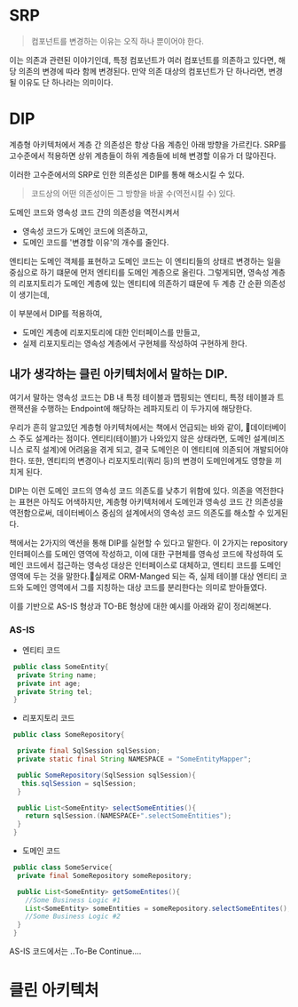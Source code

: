 
# SRP
> 컴포넌트를 변경하는 이유는 오직 하나 뿐이어야 한다.

이는 의존과 관련된 이야기인데, 특정 컴포넌트가 여러 컴포넌트를 의존하고 있다면, 해당 의존의 변경에 따라 함께 변경된다.
만약 의존 대상의 컴포넌트가 단 하나라면, 변경될 이유도 단 하나라는 의미이다.

# DIP
계층형 아키텍처에서 계층 간 의존성은 항상 다음 계층인 아래 방향을 가르킨다.
SRP를 고수준에서 적용하면 상위 계층들이 하위 계층들에 비해 변경할 이유가 더 많아진다.

이러한 고수준에서의 SRP로 인한 의존성은 DIP를 통해 해소시킬 수 있다.

> 코드상의 어떤 의존성이든 그 방향을 바꿀 수(역전시킬 수) 있다.

도메인 코드와 영속성 코드 간의 의존성을 역전시켜서
 - 영속성 코드가 도메인 코드에 의존하고,
 - 도메인 코드를 '변경할 이유'의 개수를 줄인다.

엔티티는 도메인 객체를 표현하고 도메인 코드는 이 엔티티들의 상태르 변경하는 일을 중심으로 하기 떄문에 먼저 엔티티를 도메인 계층으로 올린다.
그렇게되면, 영속성 계층의 리포지토리가 도메인 계층에 있는 엔티티에 의존하기 떄문에 두 계층 간 순환 의존성이 생기는데,

이 부분에서 DIP를 적용하여,
 - 도메인 계층에 리포지토리에 대한 인터페이스를 만들고,
 - 실제 리포지토리는 영속성 계층에서 구현체를 작성하여 구현하게 한다.

## 내가 생각하는 클린 아키텍처에서 말하는 DIP.

여기서 말하는 영속성 코드는 DB 내 특정 테이블과 맵핑되는 엔티티,
특정 테이블과 트랜잭션을 수행하는 Endpoint에 해당하는 레파지토리 이 두가지에 해당한다.

우리가 흔히 알고있던 계층형 아키텍처에서는 책에서 언급되는 바와 같이, 데이터베이스 주도 설계라는 점이다.
엔티티(테이블)가 나와있지 않은 상태라면, 도메인 설계(비즈니스 로직 설계)에 어려움을 겪게 되고, 결국 도메인은 이 엔티티에 의존되어 개발되어야 한다.
또한, 엔티티의 변경이나 리포지토리(쿼리 등)의 변경이 도메인에게도 영향을 끼치게 된다.

DIP는 이런 도메인 코드의 영속성 코드 의존도를 낮추기 위함에 있다.
의존을 역전한다는 표현은 아직도 어색하지만, 계층형 아키텍처에서 도메인과 영속성 코드 간 의존성을 역전함으로써, 데이터베이스 중심의 설계에서의 영속성 코드 의존도를 해소할 수 있게된다.

책에서는 2가지의 액션을 통해 DIP를 실현할 수 있다고 말한다.
이 2가지는 repository 인터페이스를 도메인 영역에 작성하고, 이에 대한 구현체를 영속성 코드에 작성하여 도메인 코드에서 접근하는 영속성 대상은 인터페이스로 대체하고,
엔티티 코드를 도메인 영역에 두는 것을 말한다.실제로 ORM-Manged 되는 즉, 실제 테이블 대상 엔티티 코드와 도메인 영역에서 그를 지칭하는 대상 코드를 분리한다는 의미로 받아들였다.

이를 기반으로 AS-IS 형상과 TO-BE 형상에 대한 예시를 아래와 같이 정리해본다.

### AS-IS

- 엔티티 코드

```java
 public class SomeEntity{
  private String name;
  private int age;
  private String tel; 
 }
```

- 리포지토리 코드
```java
 public class SomeRepository{

  private final SqlSession sqlSession;
  private static final String NAMESPACE = "SomeEntityMapper";

  public SomeRepository(SqlSession sqlSession){
   this.sqlSession = sqlSession;
  }

  public List<SomeEntity> selectSomeEntities(){
    return sqlSession.(NAMESPACE+".selectSomeEntities");
  }
 }
```

- 도메인 코드
```java
 public class SomeService{
  private final SomeRepository someRepository;

  public List<SomeEntity> getSomeEntites(){
    //Some Business Logic #1
    List<SomeEntity> someEntities = someRepository.selectSomeEntites();
    //Some Business Logic #2
  }
 }
```

AS-IS 코드에서는 ..To-Be Continue....

# 클린 아키텍처
